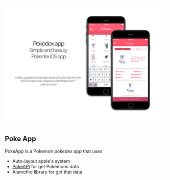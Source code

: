 ![Cover](cover.png)

## Poke App ##

PokeApp is a Pokemon pokedex app that uses

* Auto-layout apple's system
* [PokeAPI](http://pokeapi.co/) for get Pokemons data
* Alamofire library for get that data
 